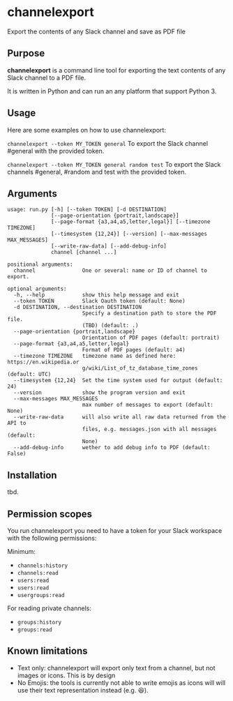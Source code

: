 # channelexport

Export the contents of any Slack channel and save as PDF file

## Purpose

**channelexport** is a command line tool for exporting the text contents of any Slack channel to a PDF file. 

It is written in Python and can run an any platform that support Python 3.

## Usage

Here are some examples on how to use channelexport:

`channelexport --token MY_TOKEN general`
To export the Slack channel #general with the provided token.

`channelexport --token MY_TOKEN general random test`
To export the Slack channels #general, #random and test with the provided token.

## Arguments

```
usage: run.py [-h] [--token TOKEN] [-d DESTINATION]
              [--page-orientation {portrait,landscape}]
              [--page-format {a3,a4,a5,letter,legal}] [--timezone TIMEZONE]
              [--timesystem {12,24}] [--version] [--max-messages MAX_MESSAGES]
              [--write-raw-data] [--add-debug-info]
              channel [channel ...]

positional arguments:
  channel               One or several: name or ID of channel to export.

optional arguments:
  -h, --help            show this help message and exit
  --token TOKEN         Slack Oauth token (default: None)
  -d DESTINATION, --destination DESTINATION
                        Specify a destination path to store the PDF file.
                        (TBD) (default: .)
  --page-orientation {portrait,landscape}
                        Orientation of PDF pages (default: portrait)
  --page-format {a3,a4,a5,letter,legal}
                        Format of PDF pages (default: a4)
  --timezone TIMEZONE   timezone name as defined here: https://en.wikipedia.or
                        g/wiki/List_of_tz_database_time_zones (default: UTC)
  --timesystem {12,24}  Set the time system used for output (default: 24)
  --version             show the program version and exit
  --max-messages MAX_MESSAGES
                        max number of messages to export (default: None)
  --write-raw-data      will also write all raw data returned from the API to
                        files, e.g. messages.json with all messages (default:
                        None)
  --add-debug-info      wether to add debug info to PDF (default: False)
```

## Installation

tbd.

## Permission scopes

You run channelexport you need to have a token for your Slack workspace with the following permissions:

Minimum:

- `channels:history`
- `channels:read`
- `users:read`
- `users:read`
- `usergroups:read`

For reading private channels:

- `groups:history`
- `groups:read`

## Known limitations

- Text only: channelexport will export only text from a channel, but not images or icons. This is by design
- No Emojis: the tools is currently not able to write emojis as icons will will use their text representation instead (e.g. :laughing:).
